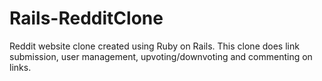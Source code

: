 # Rails-RedditClone
Reddit website clone created using Ruby on Rails.
This clone does link submission, user management, upvoting/downvoting and commenting on links.
